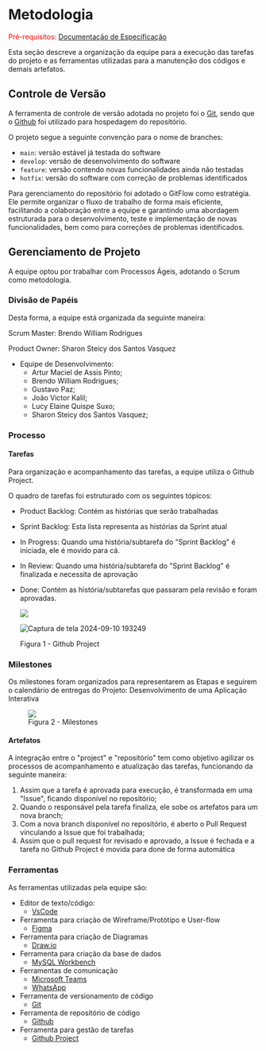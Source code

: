 
# Metodologia

<span style="color:red">Pré-requisitos: <a href="2-Especificação do Projeto.md"> Documentação de Especificação</a></span>

Esta seção descreve a organização da equipe para a execução das tarefas do projeto e as ferramentas utilizadas para a manutenção dos códigos e demais artefatos.

## Controle de Versão

A ferramenta de controle de versão adotada no projeto foi o
[Git](https://git-scm.com/), sendo que o [Github](https://github.com)
foi utilizado para hospedagem do repositório.

O projeto segue a seguinte convenção para o nome de branches:

- `main`: versão estável já testada do software
- `develop`: versão de desenvolvimento do software
- `feature`: versão contendo novas funcionalidades ainda não testadas
- `hotfix`: versão do software com correção de problemas identificados

Para gerenciamento do repositório foi adotado o GitFlow como estratégia. Ele permite organizar o fluxo de trabalho de forma mais eficiente, facilitando a colaboração entre a equipe e garantindo uma abordagem estruturada para o desenvolvimento, teste e implementação de novas funcionalidades, bem como para correções de problemas identificados.

## Gerenciamento de Projeto

A equipe optou por trabalhar com Processos Ágeis, adotando o Scrum como metodologia.

### Divisão de Papéis

Desta forma, a equipe está organizada da seguinte maneira:

Scrum Master: Brendo William Rodrigues

Product Owner: Sharon Steicy dos Santos Vasquez

* Equipe de Desenvolvimento: 
  - Artur Maciel de Assis Pinto; 
  - Brendo William Rodrigues;
  - Gustavo Paz;
  - João Victor Kalil;
  - Lucy Elaine Quispe Suxo;
  - Sharon Steicy dos Santos Vasquez;



### Processo

#### Tarefas
Para organização e acompanhamento das tarefas, a equipe utiliza o Github Project.

O quadro de tarefas foi estruturado com os seguintes tópicos:

- Product Backlog: Contém as histórias que serão trabalhadas
- Sprint Backlog: Esta lista representa as histórias da Sprint atual
- In Progress: Quando uma história/subtarefa do "Sprint Backlog" é iniciada, ele é movido para cá.
- In Review: Quando uma história/subtarefa do "Sprint Backlog" é finalizada e necessita de aprovação
- Done: Contém as história/subtarefas que passaram pela revisão e foram aprovadas.


  <img src="./img/backlog22.png">
  
  ![Captura de tela 2024-09-10 193249](https://github.com/user-attachments/assets/5fa53e9e-08b6-48d9-af71-cd217d5f04bc)

    <figcaption>Figura 1 - Github Project</figcaption>
 

### Milestones

Os milestones foram organizados para representarem as Etapas e seguirem o calendário de entregas do Projeto: Desenvolvimento de uma Aplicação Interativa

<figure> 
  <img src="./img/milestones.png">
    <figcaption>Figura 2 - Milestones</figcaption>
</figure> 

#### Artefatos

A integração entre o "project" e "repositório" tem como objetivo agilizar os processos de acompanhamento e atualização das tarefas, funcionando da seguinte maneira:
1. Assim que a tarefa é aprovada para execução, é transformada em uma "Issue", ficando disponível no repositório;
2. Quando o responsável pela tarefa finaliza, ele sobe os artefatos para um nova branch;
3. Com a nova branch disponível no repositório, é aberto o Pull Request vinculando a Issue que foi trabalhada;
4. Assim que o pull request for revisado e aprovado, a Issue é fechada e a tarefa no Github Project é movida para done de forma automática

### Ferramentas

As ferramentas utilizadas pela equipe são:
- Editor de texto/código:
  - [VsCode](https://code.visualstudio.com/)
- Ferramenta para criação de Wireframe/Protótipo e User-flow
  - [Figma](https://www.figma.com/)
- Ferramenta para criação de Diagramas
  - [Draw.io](https://app.diagrams.net/)
- Ferramenta para criação da base de dados
  - [MySQL Workbench](https://www.mysql.com/products/workbench/)
- Ferramentas de comunicação
  - [Microsoft Teams](https://www.microsoft.com/pt-br/microsoft-teams/log-in)
  - [WhatsApp](https://www.whatsapp.com/?lang=pt_BR)
- Ferramenta de versionamento de código
  - [Git](https://git-scm.com/)
- Ferramenta de repositório de código
  - [Github](https://github.com)
- Ferramenta para gestão de tarefas
  - [Github Project](https://github.com)
